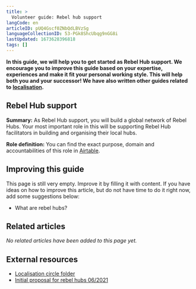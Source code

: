 ```yaml
---
title: >
  Volunteer guide: Rebel hub support
langCode: en
articleID: pUQ4Gscf0ZNbQdLBVzSg
languageCollectionID: 53-PGk8ShcUbqg9nGG8i
lastUpdated: 1673628396818
tags: []
---
```


**In this guide, we will help you to get started as Rebel Hub support. We encourage you to improve this guide based on your expertise, experiences and make it fit your personal working style. This will help both you and your successor! We have also written other guides related to** [**localisation**](/support/localisation)**.**

## Rebel Hub support

**Summary:** As Rebel Hub support, you will build a global network of Rebel Hubs. Your most important role in this will be supporting Rebel Hub facilitators in building and organising their local hubs.

**Role definition:** You can find the exact purpose, domain and accountabilities of this role in [Airtable](https://airtable.com/shr6GqOJ7587fNbEn/tbloV4g8loVisebVz/viwcTSIOwzDuE9XBn/recEvF60ALJ8P35UT).

## Improving this guide

This page is still very empty. Improve it by filling it with content. If you have ideas on how to improve this article, but do not have time to do it right now, add some suggestions below:

-   What are rebel hubs?

## Related articles

_No related articles have been added to this page yet._

## External resources

-   [Localisation circle folder](https://drive.google.com/drive/folders/1VYanhnyFSG9KxrgQrv2UuHuUKx2NIyoK?usp=sharing)
-   [Initial proposal for rebel hubs 06/2021](https://docs.google.com/document/d/1RLC8OHYbzKo4v4UDkao27Z2NQIy5OBSc_SXs0uLqMBk/edit?usp=sharing)